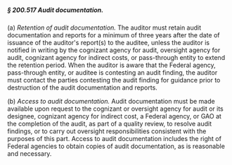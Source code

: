 ##### § 200.517 Audit documentation. #####

(a) *Retention of audit documentation.* The auditor must retain audit documentation and reports for a minimum of three years after the date of issuance of the auditor's report(s) to the auditee, unless the auditor is notified in writing by the cognizant agency for audit, oversight agency for audit, cognizant agency for indirect costs, or pass-through entity to extend the retention period. When the auditor is aware that the Federal agency, pass-through entity, or auditee is contesting an audit finding, the auditor must contact the parties contesting the audit finding for guidance prior to destruction of the audit documentation and reports.

(b) *Access to audit documentation.* Audit documentation must be made available upon request to the cognizant or oversight agency for audit or its designee, cognizant agency for indirect cost, a Federal agency, or GAO at the completion of the audit, as part of a quality review, to resolve audit findings, or to carry out oversight responsibilities consistent with the purposes of this part. Access to audit documentation includes the right of Federal agencies to obtain copies of audit documentation, as is reasonable and necessary.
